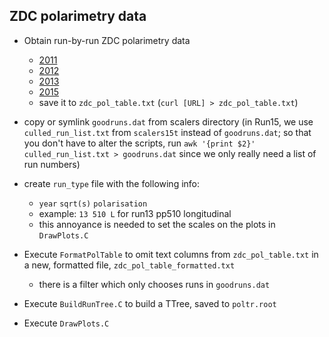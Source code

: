 ZDC polarimetry data
--------------------

* Obtain run-by-run ZDC polarimetry data
  - [2011](http://online.star.bnl.gov/scaler2011/polarimetry/asym/runs.txt)
  - [2012](http://online.star.bnl.gov/scaler2012/polarimetry/asym/runs.txt)
  - [2013](http://online.star.bnl.gov/scaler2013/polarimetry/asym/runs.txt)
  - [2015](http://online.star.bnl.gov/scaler2015/polarimetry/asym/runs.txt)
  - save it to `zdc_pol_table.txt` (`curl [URL] > zdc_pol_table.txt`)

* copy or symlink `goodruns.dat` from scalers directory
  (in Run15, we use `culled_run_list.txt` from `scalers15t` instead of
   `goodruns.dat`; so that you don't have to alter the scripts, run
   `awk '{print $2}' culled_run_list.txt > goodruns.dat` since we only
   really need a list of run numbers)

* create `run_type` file with the following info:
  - `year` `sqrt(s)` `polarisation`
  - example: `13 510 L` for run13 pp510 longitudinal
  - this annoyance is needed to set the scales on the plots in `DrawPlots.C`

* Execute `FormatPolTable` to omit text columns from `zdc_pol_table.txt` in a new, 
  formatted file, `zdc_pol_table_formatted.txt`
  - there is a filter which only chooses runs in `goodruns.dat`

* Execute `BuildRunTree.C` to build a TTree, saved to `poltr.root`

* Execute `DrawPlots.C`
